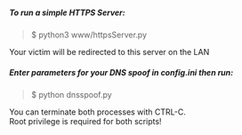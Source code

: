 ##### To run a simple HTTPS Server:  
> $ python3 www/httpsServer.py    

Your victim will be redirected to this server on the LAN  


##### Enter parameters for your DNS spoof in config.ini then run:
> $ python dnsspoof.py 

You can terminate both processes with CTRL-C.  
Root privilege is required for both scripts!  
